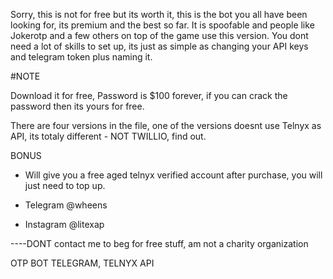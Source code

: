 Sorry, this is not for free but its worth it, this is the bot you all have been looking for, its premium
and the best so far. It is spoofable and people like Jokerotp and a few others on top of the game use this version. You dont need
a lot of skills to set up, its just as simple as changing your API keys and telegram token plus naming it.

#NOTE

Download it for free, Password is $100 forever, if you can crack the password then its yours for free.

There are four versions in the file, one of the versions doesnt use Telnyx as API, its totaly different - NOT TWILLIO, find out.

BONUS
- Will give you a free aged telnyx verified account after purchase, you will just need to top up.

- Telegram  @wheens
- Instagram @litexap

----DONT contact me to beg for free stuff, am not a charity organization 

OTP BOT TELEGRAM, TELNYX API
